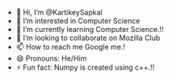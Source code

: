 - 👋 Hi, I’m @KartikeySapkal
- 👀 I’m interested in Computer Science
- 🌱 I’m currently learning Computer Science.!!
- 💞️ I’m looking to collaborate on Mozilla Club  
- 📫 How to reach me Google me.! 
- 😄 Pronouns: He/Him
- ⚡ Fun fact: Numpy is created using c++.!!

<!---
KartikeySapkal/KartikeySapkal is a ✨ special ✨ repository because its `README.md` (this file) appears on your GitHub profile.
You can click the Preview link to take a look at your changes.
--->
